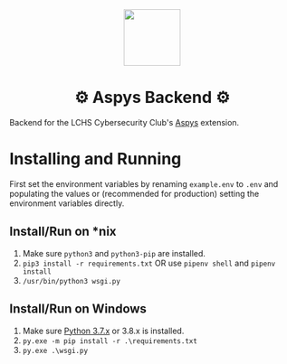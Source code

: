 <div align="center">
    <img src="static/favicon.ico" height=100/><br>
<h1>⚙ Aspys Backend ⚙</h1>
</div>

Backend for the LCHS Cybersecurity Club's [Aspys](https://github.com/lchs-cybersecurity/aspys) extension.

# Installing and Running

First set the environment variables by renaming `example.env` to `.env` and populating the values or (recommended for production) setting the environment variables directly.

Install/Run on \*nix
---
1. Make sure `python3` and `python3-pip` are installed.
2. `pip3 install -r requirements.txt` OR use `pipenv shell` and `pipenv install`
3. `/usr/bin/python3 wsgi.py`

Install/Run on Windows
---
1. Make sure [Python 3.7.x](https://www.python.org/downloads/windows/) or 3.8.x is installed.
2. `py.exe -m pip install -r .\requirements.txt`
3. `py.exe .\wsgi.py`
